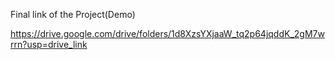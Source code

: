 Final link of the Project(Demo)

https://drive.google.com/drive/folders/1d8XzsYXjaaW_tq2p64jqddK_2gM7wrrn?usp=drive_link

